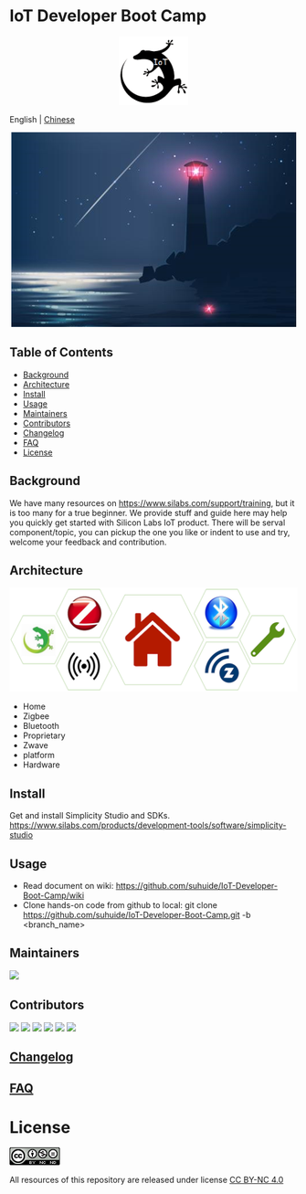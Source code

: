 # IoT Developer Boot Camp

<div align="center">
  <img src="./images/projectIcon.png" height="120">
</div>

English | [Chinese](./README_CN.md)
<div align="center">
  <img src="./images/beacon.png">
</div>

## Table of Contents

- [Background](#background)
- [Architecture](#architecture)
- [Install](#install)
- [Usage](#usage)
- [Maintainers](#maintainers)
- [Contributors](#contributors)
- [Changelog](#Changelog)
- [FAQ](#FAQ)
- [License](#license)

## Background
We have many resources on https://www.silabs.com/support/training, but it is too many for a true beginner. We provide stuff and guide here may help you quickly get started with Silicon Labs IoT product. There will be serval component/topic, you can pickup the one you like or indent to use and try, welcome your feedback and contribution. 

## Architecture
![architecture](./images/architecture.png)
- Home 
- Zigbee 
- Bluetooth
- Proprietary
- Zwave
- platform
- Hardware

## Install
Get and install Simplicity Studio and SDKs.
https://www.silabs.com/products/development-tools/software/simplicity-studio

## Usage
 - Read document on wiki: https://github.com/suhuide/IoT-Developer-Boot-Camp/wiki
 - Clone hands-on code from github to local: git clone https://github.com/suhuide/IoT-Developer-Boot-Camp.git -b <branch_name>

## Maintainers
[<div align="left">
  <img src="https://avatars2.githubusercontent.com/u/1233397?s=460&v=4" height="30">](mark.ding@hotmail.com)

## Contributors

<div align="left">
  <img src="https://avatars2.githubusercontent.com/u/1233397?s=460&v=4" height="30">
  <img src="https://avatars0.githubusercontent.com/u/22759647?s=460&v=4" height="30">
  <img src="https://avatars2.githubusercontent.com/u/5843581?s=460&v=4" height="30">  
  <img src="https://avatars1.githubusercontent.com/u/9652350?s=460&v=4" height="30">  
  <img src="https://avatars0.githubusercontent.com/u/22948785?s=460&v=4" height="30">
  <img src="https://avatars0.githubusercontent.com/u/55872625?s=460&v=4" height="30">
</div>

## [Changelog](./Changelog.txt)

## [FAQ](./FAQ.txt)

# License 
![license](images/license.png)

All resources of this repository are released under license [CC BY-NC 4.0](https://creativecommons.org/licenses/by-nc/4.0/)
